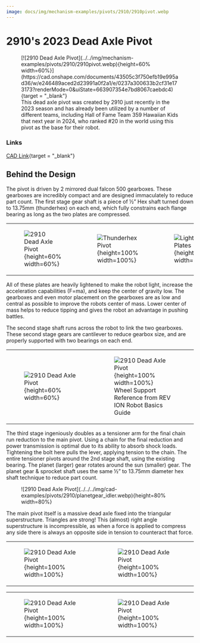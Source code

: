 ```yaml
---
image: docs/img/mechanism-examples/pivots/2910/2910pivot.webp
---
```


<style>

td, th , table{
   border: none!important;
}

td{
  text-align: left !important;
  vertical-align: middle !important;
}

table tr:hover{
    background-color: transparent !important;
}

</style>

# 2910's 2023 Dead Axle Pivot

<figure markdown="span">
[![2910 Dead Axle Pivot](../../img/mechanism-examples/pivots/2910/2910pivot.webp){height=60% width=60%}](https://cad.onshape.com/documents/43505c3f750efb19e995ad36/w/e246489aced2d23991a0f2a1/e/0237a300633b2cf31e173173?renderMode=0&uiState=663907354e7bd8067caebdc4){target = "_blank"}
<figcaption>This dead axle pivot was created by 2910 just recently in the 2023 season and has already been utilized by a number of different teams, including Hall of Fame Team 359 Hawaiian Kids that next year in 2024, who ranked #20 in the world using this pivot as the base for their robot.</figcaption>
</figure>

### Links

[CAD Link](https://cad.onshape.com/documents/43505c3f750efb19e995ad36/w/e246489aced2d23991a0f2a1/e/0237a300633b2cf31e173173?renderMode=0&uiState=663907354e7bd8067caebdc4){target = "_blank"}

## Behind the Design

The pivot is driven by 2 mirrored dual falcon 500 gearboxes. These gearboxes are incredibly compact and are designed immaculately to reduce part count. The first stage gear shaft is a piece of ½” Hex shaft turned down to 13.75mm (thunderhex) on each end, which fully constrains each flange bearing as long as the two plates are compressed.

||||
|:-:|:-:|:-:|
|<figure markdown="span">![2910 Dead Axle Pivot](../../../img/cad-examples/pivots/2910/2910gearbox.webp){height=60% width=60%}</figure>|<figure markdown="span">![Thunderhex Pivot](../../../img/cad-examples/pivots/2910/thunderhex_example.webp){height=100% width=100%}</figure>|<figure markdown="span">![Lightened Plates](../../../img/cad-examples/pivots/2910/gearbox_plates.webp){height=60% width=60%}</figure>|

All of these plates are heavily lightened to make the robot light, increase the acceleration capabilities (F=ma), and keep the center of gravity low. The gearboxes and even motor placement on the gearboxes are as low and central as possible to improve the robots center of mass. Lower center of mass helps to reduce tipping and gives the robot an advantage in pushing battles.

The second stage shaft runs across the robot to link the two gearboxes. These second stage gears are cantilever to reduce gearbox size, and are properly supported with two bearings on each end.

|||
|:-:|:-:|
|<figure markdown="span">![2910 Dead Axle Pivot](../../../img/cad-examples/pivots/2910/pivot_link.webp){height=60% width=60%}</figure>|<figure markdown="span">![2910 Dead Axle Pivot](../../../img/cad-examples/pivots/2910/bearings.webp){height=100% width=100%}<figcaption>Wheel Support Reference from REV ION Robot Basics Guide</figcaption></figure>|

The third stage ingeniously doubles as a tensioner arm for the final chain run reduction to the main pivot. Using a chain for the final reduction and power transmission is optimal due to its ability to absorb shock loads. Tightening the bolt here pulls the lever, applying tension to the chain. The entire tensioner pivots around the 2nd stage shaft, using the existing bearing. The planet (larger) gear rotates around the sun (smaller) gear. The planet gear & sprocket shaft uses the same ½” to 13.75mm diameter hex shaft technique to reduce part count.

<figure markdown="span">![2910 Dead Axle Pivot](../../../img/cad-examples/pivots/2910/planetgear_idler.webp){height=80% width=80%}</figure>

The main pivot itself is a massive dead axle fixed into the triangular superstructure. Triangles are strong! This (almost) right angle superstructure is incompressible, as when a force is applied to compress any side there is always an opposite side in tension to counteract that force.

|||
|:-:|:-:|
|<figure markdown="span">![2910 Dead Axle Pivot](../../../img/cad-examples/pivots/2910/aframe1.webp){height=100% width=100%}</figure>|<figure markdown="span">![2910 Dead Axle Pivot](../../../img/cad-examples/pivots/2910/aframe2.webp){height=100% width=100%}</figure>|

|||
|:-:|:-:|
|<figure markdown="span">![2910 Dead Axle Pivot](../../../img/cad-examples/pivots/6328/triangles.webp){height=100% width=100%}</figure>|<figure markdown="span">![2910 Dead Axle Pivot](../../../img/cad-examples/pivots/2910/triangles2.webp){height=100% width=100%}</figure>|

<br>